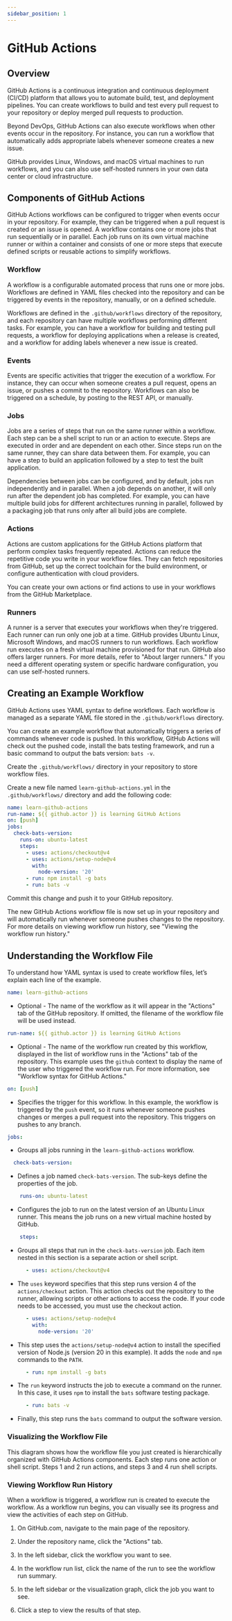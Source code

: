 ```yaml
---
sidebar_position: 1
---
```


# GitHub Actions

## Overview
GitHub Actions is a continuous integration and continuous deployment (CI/CD) platform that allows you to automate build, test, and deployment pipelines. You can create workflows to build and test every pull request to your repository or deploy merged pull requests to production.

Beyond DevOps, GitHub Actions can also execute workflows when other events occur in the repository. For instance, you can run a workflow that automatically adds appropriate labels whenever someone creates a new issue.

GitHub provides Linux, Windows, and macOS virtual machines to run workflows, and you can also use self-hosted runners in your own data center or cloud infrastructure.

## Components of GitHub Actions
GitHub Actions workflows can be configured to trigger when events occur in your repository. For example, they can be triggered when a pull request is created or an issue is opened. A workflow contains one or more jobs that run sequentially or in parallel. Each job runs on its own virtual machine runner or within a container and consists of one or more steps that execute defined scripts or reusable actions to simplify workflows.

### Workflow
A workflow is a configurable automated process that runs one or more jobs. Workflows are defined in YAML files checked into the repository and can be triggered by events in the repository, manually, or on a defined schedule.

Workflows are defined in the `.github/workflows` directory of the repository, and each repository can have multiple workflows performing different tasks. For example, you can have a workflow for building and testing pull requests, a workflow for deploying applications when a release is created, and a workflow for adding labels whenever a new issue is created.

### Events
Events are specific activities that trigger the execution of a workflow. For instance, they can occur when someone creates a pull request, opens an issue, or pushes a commit to the repository. Workflows can also be triggered on a schedule, by posting to the REST API, or manually.

### Jobs
Jobs are a series of steps that run on the same runner within a workflow. Each step can be a shell script to run or an action to execute. Steps are executed in order and are dependent on each other. Since steps run on the same runner, they can share data between them. For example, you can have a step to build an application followed by a step to test the built application.

Dependencies between jobs can be configured, and by default, jobs run independently and in parallel. When a job depends on another, it will only run after the dependent job has completed. For example, you can have multiple build jobs for different architectures running in parallel, followed by a packaging job that runs only after all build jobs are complete.

### Actions
Actions are custom applications for the GitHub Actions platform that perform complex tasks frequently repeated. Actions can reduce the repetitive code you write in your workflow files. They can fetch repositories from GitHub, set up the correct toolchain for the build environment, or configure authentication with cloud providers.

You can create your own actions or find actions to use in your workflows from the GitHub Marketplace.

### Runners
A runner is a server that executes your workflows when they're triggered. Each runner can run only one job at a time. GitHub provides Ubuntu Linux, Microsoft Windows, and macOS runners to run workflows. Each workflow run executes on a fresh virtual machine provisioned for that run. GitHub also offers larger runners. For more details, refer to "About larger runners." If you need a different operating system or specific hardware configuration, you can use self-hosted runners.

## Creating an Example Workflow
GitHub Actions uses YAML syntax to define workflows. Each workflow is managed as a separate YAML file stored in the `.github/workflows` directory.

You can create an example workflow that automatically triggers a series of commands whenever code is pushed. In this workflow, GitHub Actions will check out the pushed code, install the bats testing framework, and run a basic command to output the bats version: `bats -v`.

Create the `.github/workflows/` directory in your repository to store workflow files.

Create a new file named `learn-github-actions.yml` in the `.github/workflows/` directory and add the following code:

```yaml
name: learn-github-actions
run-name: ${{ github.actor }} is learning GitHub Actions
on: [push]
jobs:
  check-bats-version:
    runs-on: ubuntu-latest
    steps:
      - uses: actions/checkout@v4
      - uses: actions/setup-node@v4
        with:
          node-version: '20'
      - run: npm install -g bats
      - run: bats -v
```

Commit this change and push it to your GitHub repository.

The new GitHub Actions workflow file is now set up in your repository and will automatically run whenever someone pushes changes to the repository. For more details on viewing workflow run history, see "Viewing the workflow run history."

## Understanding the Workflow File
To understand how YAML syntax is used to create workflow files, let’s explain each line of the example.

```yaml
name: learn-github-actions
```
- Optional - The name of the workflow as it will appear in the "Actions" tab of the GitHub repository. If omitted, the filename of the workflow file will be used instead.

```yaml
run-name: ${{ github.actor }} is learning GitHub Actions
```
- Optional - The name of the workflow run created by this workflow, displayed in the list of workflow runs in the "Actions" tab of the repository. This example uses the `github` context to display the name of the user who triggered the workflow run. For more information, see "Workflow syntax for GitHub Actions."

```yaml
on: [push]
```
- Specifies the trigger for this workflow. In this example, the workflow is triggered by the `push` event, so it runs whenever someone pushes changes or merges a pull request into the repository. This triggers on pushes to any branch.

```yaml
jobs:
```
- Groups all jobs running in the `learn-github-actions` workflow.

```yaml
  check-bats-version:
```
- Defines a job named `check-bats-version`. The sub-keys define the properties of the job.

```yaml
    runs-on: ubuntu-latest
```
- Configures the job to run on the latest version of an Ubuntu Linux runner. This means the job runs on a new virtual machine hosted by GitHub.

```yaml
    steps:
```
- Groups all steps that run in the `check-bats-version` job. Each item nested in this section is a separate action or shell script.

```yaml
      - uses: actions/checkout@v4
```
- The `uses` keyword specifies that this step runs version 4 of the `actions/checkout` action. This action checks out the repository to the runner, allowing scripts or other actions to access the code. If your code needs to be accessed, you must use the checkout action.

```yaml
      - uses: actions/setup-node@v4
        with:
          node-version: '20'
```
- This step uses the `actions/setup-node@v4` action to install the specified version of Node.js (version 20 in this example). It adds the `node` and `npm` commands to the `PATH`.

```yaml
      - run: npm install -g bats
```
- The `run` keyword instructs the job to execute a command on the runner. In this case, it uses `npm` to install the `bats` software testing package.

```yaml
      - run: bats -v
```
- Finally, this step runs the `bats` command to output the software version.

### Visualizing the Workflow File
This diagram shows how the workflow file you just created is hierarchically organized with GitHub Actions components. Each step runs one action or shell script. Steps 1 and 2 run actions, and steps 3 and 4 run shell scripts.

### Viewing Workflow Run History
When a workflow is triggered, a workflow run is created to execute the workflow. As a workflow run begins, you can visually see its progress and view the activities of each step on GitHub.

1. On GitHub.com, navigate to the main page of the repository.

2. Under the repository name, click the "Actions" tab.

3. In the left sidebar, click the workflow you want to see.

4. In the workflow run list, click the name of the run to see the workflow run summary.

5. In the left sidebar or the visualization graph, click the job you want to see.

6. Click a step to view the results of that step.